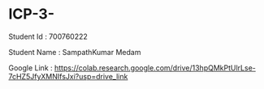 # ICP-3-
Student Id : 700760222

Student Name : SampathKumar Medam

Google Link : https://colab.research.google.com/drive/13hpQMkPtUlrLse-7cHZ5JfyXMNIfsJxi?usp=drive_link
